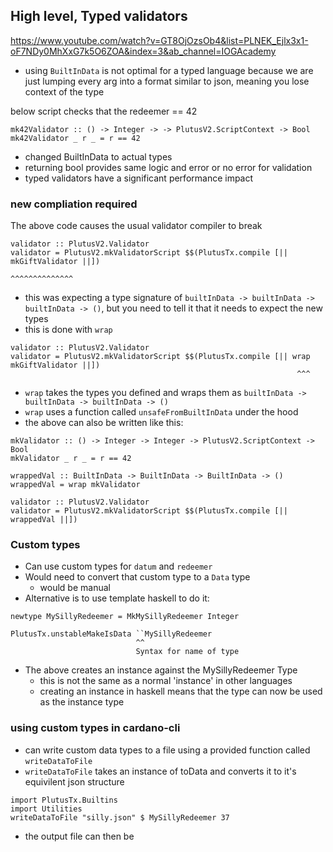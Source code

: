 ## High level, Typed validators
https://www.youtube.com/watch?v=GT8OjOzsOb4&list=PLNEK_Ejlx3x1-oF7NDy0MhXxG7k5O6ZOA&index=3&ab_channel=IOGAcademy

- using `BuiltInData` is not optimal for a typed language because we are just lumping every arg into a format similar to json, meaning you lose context of the type

below script checks that the redeemer == 42
```
mk42Validator :: () -> Integer -> -> PlutusV2.ScriptContext -> Bool
mk42Validator _ r _ = r == 42
```
- changed BuiltInData to actual types
- returning bool provides same logic and error or no error for validation
- typed validators have a significant performance impact

### new compliation required
The above code causes the usual validator compiler to break
```
validator :: PlutusV2.Validator
validator = PlutusV2.mkValidatorScript $$(PlutusTx.compile [|| mkGiftValidator ||])
                                                                ^^^^^^^^^^^^^^
```
- this was expecting a type signature of `builtInData -> builtInData -> builtInData -> ()`, but you need to tell it that it needs to expect the new types
- this is done with `wrap`
```
validator :: PlutusV2.Validator
validator = PlutusV2.mkValidatorScript $$(PlutusTx.compile [|| wrap mkGiftValidator ||])
                                                                ^^^
```
- `wrap` takes the types you defined and wraps them as `builtInData -> builtInData -> builtInData -> ()`
- `wrap` uses a function called `unsafeFromBuiltInData` under the hood
- the above can also be written like this:

```
mkValidator :: () -> Integer -> Integer -> PlutusV2.ScriptContext -> Bool
mkValidator _ r _ = r == 42

wrappedVal :: BuiltInData -> BuiltInData -> BuiltInData -> ()
wrappedVal = wrap mkValidator

validator :: PlutusV2.Validator
validator = PlutusV2.mkValidatorScript $$(PlutusTx.compile [|| wrappedVal ||])
```

### Custom types
- Can use custom types for `datum` and `redeemer`
- Would need to convert that custom type to a `Data` type
  - would be manual
- Alternative is to use template haskell to do it:
```
newtype MySillyRedeemer = MkMySillyRedeemer Integer

PlutusTx.unstableMakeIsData ``MySillyRedeemer
                            ^^
                            Syntax for name of type
```
- The above creates an instance against the MySillyRedeemer Type
  - this is not the same as a normal 'instance' in other languages
  - creating an instance in haskell means that the type can now be used as the instance type

### using custom types in cardano-cli
- can write custom data types to a file using a provided function called `writeDataToFile`
- `writeDataToFile` takes an instance of toData and converts it to it's equivilent json structure

```
import PlutusTx.Builtins
import Utilities
writeDataToFile "silly.json" $ MySillyRedeemer 37
```
- the output file can then be 